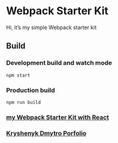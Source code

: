 # Webpack Starter Kit
Hi, it’s my simple Webpack starter kit

## Build

### Development build and watch mode 
```npm start```

### Production build
```npm run build```



### [my Webpack Starter Kit with React](https://github.com/DmytroKryshenyk/krsh-react-webpack-starter-kit)

### [Kryshenyk Dmytro Porfolio](https://dmytrokryshenyk.github.io/Portfolio/build/)

